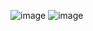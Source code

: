 ![image](https://github.com/user-attachments/assets/0db16c05-7c53-4031-b469-1fff25d6f208)
![image](https://github.com/user-attachments/assets/18a87442-ee9e-4c51-83f1-a07f32b0dd50)

